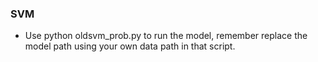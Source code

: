 ### SVM
* Use python oldsvm_prob.py to run the model, remember replace the model path using your own data path in that script.